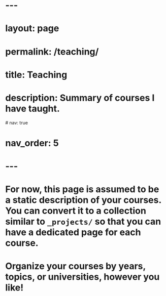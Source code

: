 # ---
# layout: page
# permalink: /teaching/
# title: Teaching
# description: Summary of courses I have taught.
# nav: true
# nav_order: 5
# ---

# For now, this page is assumed to be a static description of your courses. You can convert it to a collection similar to `_projects/` so that you can have a dedicated page for each course.

# Organize your courses by years, topics, or universities, however you like!
